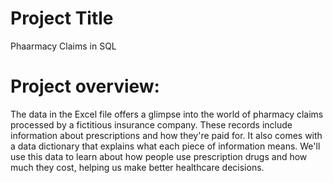 # Project Title
Phaarmacy Claims in SQL

# Project overview:
The data in the Excel file offers a glimpse into the world of pharmacy claims processed by a fictitious insurance company. These records include information about prescriptions and how they're paid for. It also comes with a data dictionary that explains what each piece of information means. We'll use this data to learn about how people use prescription drugs and how much they cost, helping us make better healthcare decisions.
